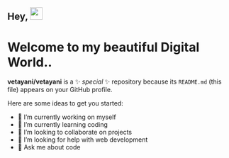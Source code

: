 ## Hey, <img src="https://media.giphy.com/media/hvRJCLFzcasrR4ia7z/giphy.gif" width="28px" height="28px">

<h1>Welcome to my beautiful Digital World..</h1> 

**vetayani/vetayani** is a ✨ _special_ ✨ repository because its `README.md` (this file) appears on your GitHub profile.

Here are some ideas to get you started:

- 🔭 I’m currently working on myself
- 🌱 I’m currently learning coding
- 👯 I’m looking to collaborate on projects
- 🤔 I’m looking for help with web development
- 💬 Ask me about code

